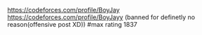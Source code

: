 [https://codeforces.com/profile/BoyJay  ](https://codeforces.com/profile/bjay)
https://codeforces.com/profile/BoyJayy (banned for definetly no reason(offensive post XD)) #max rating 1837
